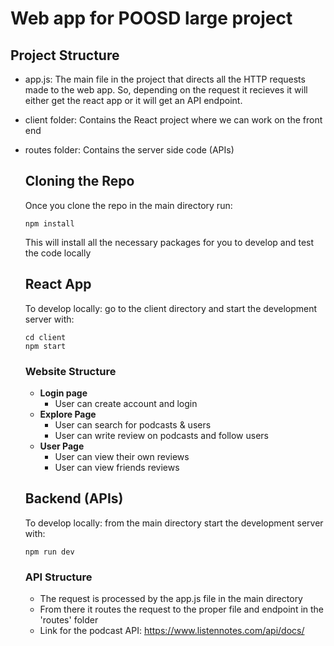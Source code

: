 # Web app for POOSD large project

## Project Structure

* app.js: 
  The main file in the project that directs all the HTTP requests made to the web app. 
  So, depending on the request it recieves it will either get the react app or it will get an API endpoint. 

* client folder: 
  Contains the React project where we can work on the front end

* routes folder: 
  Contains the server side code (APIs)

  ## Cloning the Repo
  Once you clone the repo in the main directory run:
  ```
  npm install
  ```
  This will install all the necessary packages for you to develop and test the code locally
  
  ## React App
  To develop locally: go to the client directory and start the development server with:
  ```
  cd client
  npm start
  ```
  ### Website Structure
  * **Login page**
      - User can create account and login
  * **Explore Page**
      - User can search for podcasts & users
      - User can write review on podcasts and follow users
  * **User Page**
      - User can view their own reviews
      - User can view friends reviews
  
  ## Backend (APIs)
  To develop locally: from the main directory start the development server with:
  ```
  npm run dev
  ```
  ### API Structure
  * The request is processed by the app.js file in the main directory
  * From there it routes the request to the proper file and endpoint in the 'routes' folder
  * Link for the podcast API: https://www.listennotes.com/api/docs/
 
 
  

  

  
    
